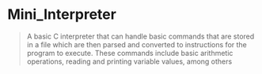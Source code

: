 # Mini_Interpreter
> A basic C interpreter that can handle basic commands that are stored in a file which are then parsed and converted to instructions for the program to execute. These commands include basic arithmetic operations, reading and printing variable values, among others
